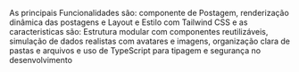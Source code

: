 As principais Funcionalidades são: componente de Postagem, renderização dinâmica das postagens e Layout e Estilo com Tailwind CSS e as caracteristicas são:
Estrutura modular com componentes reutilizáveis, simulação de dados realistas com avatares e imagens, organização clara de pastas e arquivos 
e uso de TypeScript para tipagem e segurança no desenvolvimento
